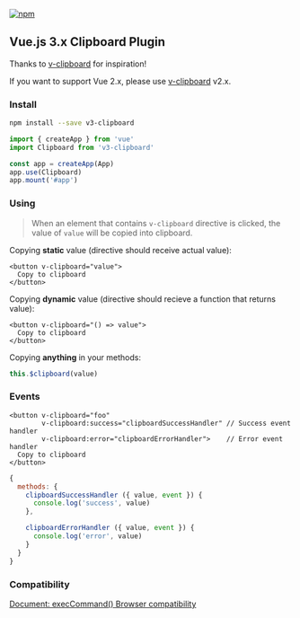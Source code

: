 [![npm](https://img.shields.io/npm/v/v3-clipboard)](https://img.shields.io/npm/v/v3-clipboard)


## Vue.js 3.x Clipboard Plugin

Thanks to [v-clipboard](https://github.com/euvl/v-clipboard) for inspiration!

If you want to support Vue 2.x, please use [v-clipboard](https://www.npmjs.com/package/v-clipboard) v2.x.

### Install

```bash
npm install --save v3-clipboard
```

```javascript
import { createApp } from 'vue'
import Clipboard from 'v3-clipboard'

const app = createApp(App)
app.use(Clipboard)
app.mount('#app')
```

### Using

> When an element that contains `v-clipboard` directive is clicked, the value of `value` will be copied into clipboard.

Copying **static** value (directive should receive actual value):

```vue
<button v-clipboard="value">
  Copy to clipboard
</button>
```

Copying **dynamic** value (directive should recieve a function that returns value):

```vue
<button v-clipboard="() => value">
  Copy to clipboard
</button>
```

Copying **anything** in your methods:

```js
this.$clipboard(value)
```

### Events

```vue
<button v-clipboard="foo"
        v-clipboard:success="clipboardSuccessHandler" // Success event handler
        v-clipboard:error="clipboardErrorHandler">    // Error event handler
  Copy to clipboard
</button>
```

```js
{
  methods: {
    clipboardSuccessHandler ({ value, event }) {
      console.log('success', value)
    },

    clipboardErrorHandler ({ value, event }) {
      console.log('error', value)
    }
  }
}
```

### Compatibility

[Document: execCommand() Browser compatibility](https://developer.mozilla.org/en-US/docs/Web/API/Document/execCommand#browser_compatibility)

<!-- <p align="center">
  <img src="https://user-images.githubusercontent.com/1577802/28269902-8ae0e01e-6afb-11e7-9981-d4965bac69d1.png">
</p> -->
